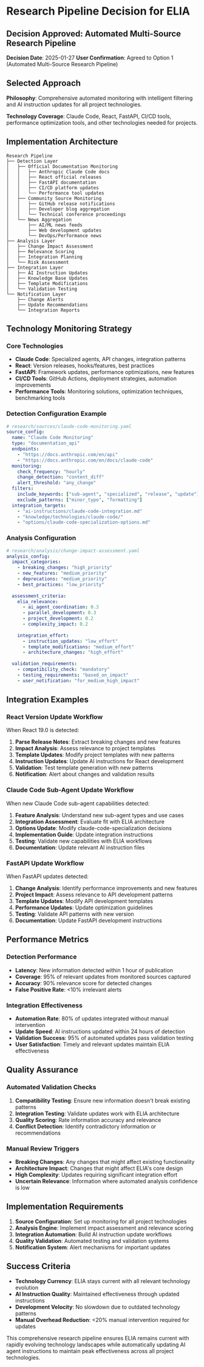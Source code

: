 # Research Pipeline Decision for ELIA

## Decision Approved: Automated Multi-Source Research Pipeline

**Decision Date**: 2025-01-27
**User Confirmation**: Agreed to Option 1 (Automated Multi-Source Research Pipeline)

## Selected Approach

**Philosophy**: Comprehensive automated monitoring with intelligent filtering and AI instruction updates for all project technologies.

**Technology Coverage**: Claude Code, React, FastAPI, CI/CD tools, performance optimization tools, and other technologies needed for projects.

## Implementation Architecture

```
Research Pipeline
├── Detection Layer
│   ├── Official Documentation Monitoring
│   │   ├── Anthropic Claude Code docs
│   │   ├── React official releases
│   │   ├── FastAPI documentation
│   │   ├── CI/CD platform updates
│   │   └── Performance tool updates
│   ├── Community Source Monitoring
│   │   ├── GitHub release notifications
│   │   ├── Developer blog aggregation
│   │   └── Technical conference proceedings
│   └── News Aggregation
│       ├── AI/ML news feeds
│       ├── Web development updates
│       └── DevOps/Performance news
├── Analysis Layer
│   ├── Change Impact Assessment
│   ├── Relevance Scoring
│   ├── Integration Planning
│   └── Risk Assessment
├── Integration Layer
│   ├── AI Instruction Updates
│   ├── Knowledge Base Updates
│   ├── Template Modifications
│   └── Validation Testing
└── Notification Layer
    ├── Change Alerts
    ├── Update Recommendations
    └── Integration Reports
```

## Technology Monitoring Strategy

### Core Technologies
- **Claude Code**: Specialized agents, API changes, integration patterns
- **React**: Version releases, hooks/features, best practices
- **FastAPI**: Framework updates, performance optimizations, new features
- **CI/CD Tools**: GitHub Actions, deployment strategies, automation improvements
- **Performance Tools**: Monitoring solutions, optimization techniques, benchmarking tools

### Detection Configuration Example
```yaml
# research/sources/claude-code-monitoring.yaml
source_config:
  name: "Claude Code Monitoring"
  type: "documentation_api"
  endpoints:
    - "https://docs.anthropic.com/en/api"
    - "https://docs.anthropic.com/en/docs/claude-code"
  monitoring:
    check_frequency: "hourly"
    change_detection: "content_diff"
    alert_threshold: "any_change"
  filters:
    include_keywords: ["sub-agent", "specialized", "release", "update"]
    exclude_patterns: ["minor_typo", "formatting"]
  integration_targets:
    - "ai-instructions/claude-code-integration.md"
    - "knowledge/technologies/claude-code/"
    - "options/claude-code-specialization-options.md"
```

### Analysis Configuration
```yaml
# research/analysis/change-impact-assessment.yaml
analysis_config:
  impact_categories:
    - breaking_changes: "high_priority"
    - new_features: "medium_priority"
    - deprecations: "medium_priority"
    - best_practices: "low_priority"
  
  assessment_criteria:
    elia_relevance:
      - ai_agent_coordination: 0.3
      - parallel_development: 0.3
      - project_development: 0.2
      - complexity_impact: 0.2
    
    integration_effort:
      - instruction_updates: "low_effort"
      - template_modifications: "medium_effort"
      - architecture_changes: "high_effort"
  
  validation_requirements:
    - compatibility_check: "mandatory"
    - testing_requirements: "based_on_impact"
    - user_notification: "for_medium_high_impact"
```

## Integration Examples

### React Version Update Workflow
When React 19.0 is detected:
1. **Parse Release Notes**: Extract breaking changes and new features
2. **Impact Analysis**: Assess relevance to project templates
3. **Template Updates**: Modify project templates with new patterns
4. **Instruction Updates**: Update AI instructions for React development
5. **Validation**: Test template generation with new patterns
6. **Notification**: Alert about changes and validation results

### Claude Code Sub-Agent Update Workflow
When new Claude Code sub-agent capabilities detected:
1. **Feature Analysis**: Understand new sub-agent types and use cases
2. **Integration Assessment**: Evaluate fit with ELIA architecture
3. **Options Update**: Modify claude-code-specialization decisions
4. **Implementation Guide**: Update integration instructions
5. **Testing**: Validate new capabilities with ELIA workflows
6. **Documentation**: Update relevant AI instruction files

### FastAPI Update Workflow
When FastAPI updates detected:
1. **Change Analysis**: Identify performance improvements and new features
2. **Project Impact**: Assess relevance to API development patterns
3. **Template Updates**: Modify API development templates
4. **Performance Updates**: Update optimization guidelines
5. **Testing**: Validate API patterns with new version
6. **Documentation**: Update FastAPI development instructions

## Performance Metrics

### Detection Performance
- **Latency**: New information detected within 1 hour of publication
- **Coverage**: 95% of relevant updates from monitored sources captured
- **Accuracy**: 90% relevance score for detected changes
- **False Positive Rate**: <10% irrelevant alerts

### Integration Effectiveness
- **Automation Rate**: 80% of updates integrated without manual intervention
- **Update Speed**: AI instructions updated within 24 hours of detection
- **Validation Success**: 95% of automated updates pass validation testing
- **User Satisfaction**: Timely and relevant updates maintain ELIA effectiveness

## Quality Assurance

### Automated Validation Checks
1. **Compatibility Testing**: Ensure new information doesn't break existing patterns
2. **Integration Testing**: Validate updates work with ELIA architecture
3. **Quality Scoring**: Rate information accuracy and relevance
4. **Conflict Detection**: Identify contradictory information or recommendations

### Manual Review Triggers
- **Breaking Changes**: Any changes that might affect existing functionality
- **Architecture Impact**: Changes that might affect ELIA's core design
- **High Complexity**: Updates requiring significant integration effort
- **Uncertain Relevance**: Information where automated analysis confidence is low

## Implementation Requirements

1. **Source Configuration**: Set up monitoring for all project technologies
2. **Analysis Engine**: Implement impact assessment and relevance scoring
3. **Integration Automation**: Build AI instruction update workflows
4. **Quality Validation**: Automated testing and validation systems
5. **Notification System**: Alert mechanisms for important updates

## Success Criteria

- **Technology Currency**: ELIA stays current with all relevant technology evolution
- **AI Instruction Quality**: Maintained effectiveness through updated instructions
- **Development Velocity**: No slowdown due to outdated technology patterns
- **Manual Overhead Reduction**: <20% manual intervention required for updates

This comprehensive research pipeline ensures ELIA remains current with rapidly evolving technology landscapes while automatically updating AI agent instructions to maintain peak effectiveness across all project technologies.